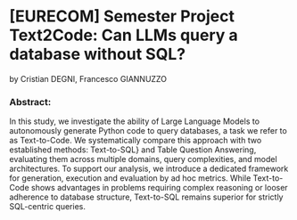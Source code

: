# [EURECOM] Semester Project Text2Code: Can LLMs query a database without SQL?
by Cristian DEGNI, Francesco GIANNUZZO
### Abstract: 
In this study, we investigate the ability of Large Language Models to autonomously generate Python code to query databases, a task we refer to as Text-to-Code. We systematically compare this approach with two established methods: Text-to-SQL} and Table Question Answering, evaluating them across multiple domains, query complexities, and model architectures. To support our analysis, we introduce a dedicated framework for generation, execution and evaluation by ad hoc metrics. While Text-to-Code shows advantages in problems requiring complex reasoning or looser adherence to database structure, Text-to-SQL remains superior for strictly SQL-centric queries.
